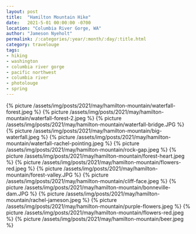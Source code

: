 ```yaml
---
layout: post
title:  "Hamilton Mountain Hike"
date:   2021-5-01 00:00:00 -0700
location: "Columbia River Gorge, WA"
author: "Jameson Nyeholt"
permalink: /:categories/:year/:month/:day/:title.html
category: travelouge
tags:
- hiking
- washington
- columbia river gorge
- pacific northwest
- columbia river
- photolouge
- spring
---
```


{% picture /assets/img/posts/2021/may/hamilton-mountain/waterfall-forest.jpeg %}
{% picture /assets/img/posts/2021/may/hamilton-mountain/waterfall-forest-2.jpeg %}
{% picture /assets/img/posts/2021/may/hamilton-mountain/waterfall-bridge.JPG %}
{% picture /assets/img/posts/2021/may/hamilton-mountain/big-waterfall.jpeg %}
{% picture /assets/img/posts/2021/may/hamilton-mountain/waterfall-rachel-pointing.jpeg %}
{% picture /assets/img/posts/2021/may/hamilton-mountain/rock-gap.jpeg %}
{% picture /assets/img/posts/2021/may/hamilton-mountain/forest-heart.jpeg %}
{% picture /assets/img/posts/2021/may/hamilton-mountain/flowers-red.jpeg %}
{% picture /assets/img/posts/2021/may/hamilton-mountain/forest-valley.JPG %}
{% picture /assets/img/posts/2021/may/hamilton-mountain/cliff-face.jpeg %}
{% picture /assets/img/posts/2021/may/hamilton-mountain/bonneville-dam.JPG %}
{% picture /assets/img/posts/2021/may/hamilton-mountain/rachel-jameson.jpeg %}
{% picture /assets/img/posts/2021/may/hamilton-mountain/purple-flowers.jpeg %}
{% picture /assets/img/posts/2021/may/hamilton-mountain/flowers-red.jpeg %}
{% picture /assets/img/posts/2021/may/hamilton-mountain/beer.jpeg %}